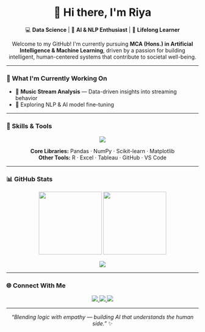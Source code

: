 <h1 align="center">👋 Hi there, I'm Riya </h1>

<p align="center">
  💻 <b>Data Science</b> | 🌙 <b>AI & NLP Enthusiast</b> | 🧠 <b>Lifelong Learner</b>
</p>

<p align="center">
  Welcome to my GitHub! I'm currently pursuing <b>MCA (Hons.) in Artificial Intelligence & Machine Learning</b>,  
  driven by a passion for building intelligent, human-centered systems that contribute to societal well-being.
</p>

---

### 🚀 What I'm Currently Working On  
- 🎵 **Music Stream Analysis** — Data-driven insights into streaming behavior  
- 🧩 Exploring NLP & AI model fine-tuning  

---

### 🧠 Skills & Tools  

<p align="center">
  <img src="https://skillicons.dev/icons?i=python,html,css,git,github,r,vscode,figma,tableau" />
</p>

<p align="center">
  <b>Core Libraries:</b> Pandas · NumPy · Scikit-learn · Matplotlib  
  <br>
  <b>Other Tools:</b> R · Excel · Tableau · GitHub · VS Code
</p>

---

### 📊 GitHub Stats  

<p align="center">
  <img src="https://github-readme-stats.vercel.app/api?username=Riyapal2401&show_icons=true&theme=tokyonight&hide_border=true" height="165">
  <img src="https://github-readme-streak-stats.herokuapp.com/?user=Riyapal2401&theme=tokyonight&hide_border=true" height="165">
</p>

<p align="center">
  <img src="https://github-readme-stats.vercel.app/api/top-langs/?username=Riyapal2401&layout=compact&theme=tokyonight&hide_border=true">
</p>

---

### 🌐 Connect With Me  

<p align="center">
  <a href="https://www.linkedin.com/in/riiyaaaaa2401?utm_source=share&utm_campaign=share_via&utm_content=profile&utm_medium=ios_app">
    <img src="https://img.shields.io/badge/LinkedIn-0077B5?style=for-the-badge&logo=linkedin&logoColor=white" />
  </a>
  <a href="mailto:riyapal2422@gmail.com">
    <img src="https://img.shields.io/badge/Email-D14836?style=for-the-badge&logo=gmail&logoColor=white" />
  </a>
  <a href="https://github.com/Riyapal2401">
    <img src="https://img.shields.io/badge/GitHub-181717?style=for-the-badge&logo=github&logoColor=white" />
  </a>
</p>

---

<p align="center">
  <i>“Blending logic with empathy — building AI that understands the human side.”</i> ✨
</p>



